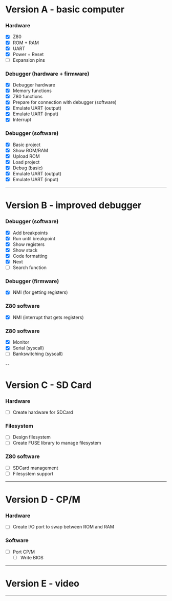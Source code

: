# Version A - basic computer

### Hardware

- [x] Z80
- [x] ROM + RAM
- [x] UART
- [x] Power + Reset
- [ ] Expansion pins

### Debugger (hardware + firmware)

- [x] Debugger hardware
- [x] Memory functions
- [x] Z80 functions
- [x] Prepare for connection with debugger (software)
- [x] Emulate UART (output)
- [x] Emulate UART (input)
- [x] Interrupt

### Debugger (software)

- [x] Basic project
- [x] Show ROM/RAM
- [x] Upload ROM
- [x] Load project
- [x] Debug (basic)
- [x] Emulate UART (output)
- [x] Emulate UART (input)

---

# Version B - improved debugger

### Debugger (software)

- [x] Add breakpoints
- [x] Run until breakpoint
- [x] Show registers
- [x] Show stack
- [x] Code formatting
- [x] Next
- [ ] Search function

### Debugger (firmware)
- [x] NMI (for getting registers)

### Z80 software

- [x] NMI (interrupt that gets registers)

### Z80 software

- [x] Monitor
- [x] Serial (syscall)
- [ ] Bankswitching (syscall)

--

# Version C - SD Card

### Hardware

- [ ] Create hardware for SDCard

### Filesystem

- [ ] Design filesystem
- [ ] Create FUSE library to manage filesystem

### Z80 software

- [ ] SDCard management
- [ ] Filesystem support

---

# Version D - CP/M

### Hardware

- [ ] Create I/O port to swap between ROM and RAM

### Software

- [ ] Port CP/M
  - [ ] Write BIOS

---

# Version E - video

---
